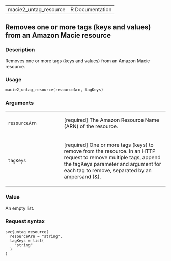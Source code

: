 <table style="width: 100%;">
<tbody>
<tr class="odd">
<td>macie2_untag_resource</td>
<td style="text-align: right;">R Documentation</td>
</tr>
</tbody>
</table>

## Removes one or more tags (keys and values) from an Amazon Macie resource

### Description

Removes one or more tags (keys and values) from an Amazon Macie
resource.

### Usage

    macie2_untag_resource(resourceArn, tagKeys)

### Arguments

<table>
<colgroup>
<col style="width: 35%" />
<col style="width: 65%" />
</colgroup>
<tbody>
<tr class="odd">
<td><code
id="macie2_untag_resource_:_resourceArn">resourceArn</code></td>
<td><p>[required] The Amazon Resource Name (ARN) of the
resource.</p></td>
</tr>
<tr class="even">
<td><code id="macie2_untag_resource_:_tagKeys">tagKeys</code></td>
<td><p>[required] One or more tags (keys) to remove from the resource.
In an HTTP request to remove multiple tags, append the tagKeys parameter
and argument for each tag to remove, separated by an ampersand
(&amp;).</p></td>
</tr>
</tbody>
</table>

### Value

An empty list.

### Request syntax

    svc$untag_resource(
      resourceArn = "string",
      tagKeys = list(
        "string"
      )
    )
